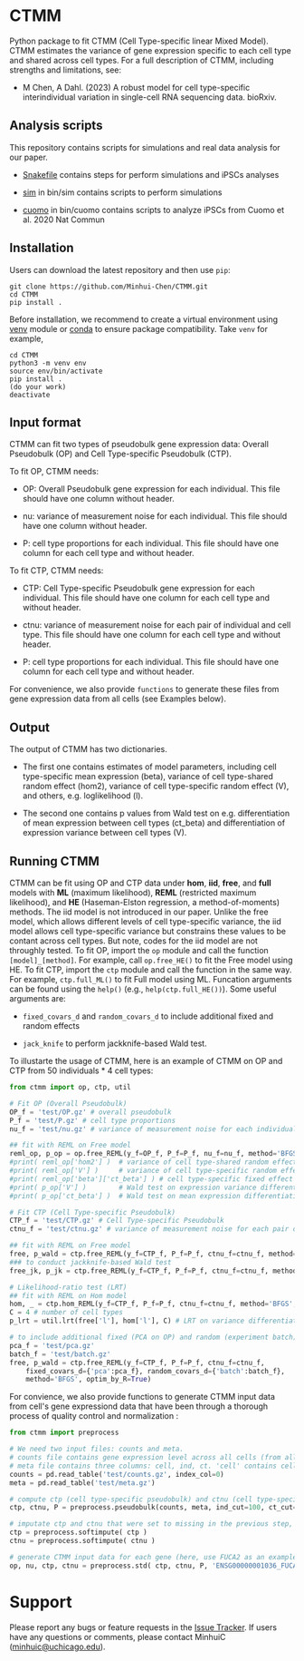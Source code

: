 # CTMM
Python package to fit CTMM (Cell Type-specific linear Mixed Model). CTMM estimates the variance of gene expression specific to each cell type and shared across cell types. For a full description of CTMM, including strengths and limitations, see:
  
* M Chen, A Dahl. (2023) A robust model for cell type-specific interindividual variation in single-cell RNA sequencing data. bioRxiv.

## Analysis scripts
This repository contains scripts for simulations and real data analysis for our paper.

* [Snakefile](Snakefile) contains steps for perform simulations and iPSCs analyses

* [sim](bin/sim) in bin/sim contains scripts to perform simulations

* [cuomo](bin/cuomo) in bin/cuomo contains scripts to analyze iPSCs from Cuomo et al. 2020 Nat Commun

## Installation
Users can download the latest repository and then use ``pip``:

    git clone https://github.com/Minhui-Chen/CTMM.git
    cd CTMM
    pip install .

Before installation, we recommend to create a virtual environment using [venv](https://packaging.python.org/en/latest/guides/installing-using-pip-and-virtual-environments/) module or [conda](https://docs.conda.io/en/latest/) to ensure package compatibility. Take ``venv`` for example, 

    cd CTMM
    python3 -m venv env
    source env/bin/activate
    pip install .
    (do your work)
    deactivate

## Input format
CTMM can fit two types of pseudobulk gene expression data: Overall Pseudobulk (OP) and Cell Type-specific Pseudobulk (CTP).

To fit OP, CTMM needs:

* OP: Overall Pseudobulk gene expression for each individual. This file should have one column without header. 

* nu: variance of measurement noise for each individual. This file should have one column without header. 

* P: cell type proportions for each individual. This file should have one column for each cell type and without header.

To fit CTP, CTMM needs:

* CTP: Cell Type-specific Pseudobulk gene expression for each individual. This file should have one column for each cell type and without header. 

* ctnu: variance of measurement noise for each pair of individual and cell type. This file should have one column for each cell type and without header.

* P: cell type proportions for each individual. This file should have one column for each cell type and without header.

For convenience, we also provide ``functions`` to generate these files from gene expression data from all cells (see Examples below). 

## Output
The output of CTMM has two dictionaries.

* The first one contains estimates of model parameters, including cell type-specific mean expression (beta), variance of cell type-shared random effect (hom2), variance of cell type-specific random effect (V), and others, e.g. loglikelihood (l).

* The second one contains p values from Wald test on e.g. differentiation of mean expression between cell types (ct_beta) and differentiation of expression variance between cell types (V). 

## Running CTMM

CTMM can be fit using OP and CTP data under **hom**, **iid**, **free**, and **full** models with **ML** (maximum likelihood), **REML** (restricted maximum likelihood), and **HE** (Haseman-Elston regression, a method-of-moments) methods.
The iid model is not introduced in our paper. Unlike the free model, which allows different levels of cell type-specific variance, the iid model allows cell type-specific variance but constrains these values to be contant across cell types. But note, codes for the iid model are not throughly tested. 
To fit OP, import the ``op`` module and call the function ``[model]_[method]``. For example, call ``op.free_HE()`` to fit the Free model using HE. 
To fit CTP, import the ``ctp`` module and call the function in the same way. For example, ``ctp.full_ML()`` to fit Full model using ML. 
Funcation arguments can be found using the ``help()`` (e.g., ``help(ctp.full_HE())``). Some useful arguments are:

* ``fixed_covars_d``  and ``random_covars_d`` to include additional fixed and random effects

* ``jack_knife`` to perform jackknife-based Wald test.

To illustarte the usage of CTMM, here is an example of CTMM on OP and CTP from 50 individuals * 4 cell types:
```python
from ctmm import op, ctp, util

# Fit OP (Overall Pseudobulk)
OP_f = 'test/OP.gz' # overall pseudobulk
P_f = 'test/P.gz' # cell type proportions
nu_f = 'test/nu.gz' # variance of measurement noise for each individual

## fit with REML on Free model
reml_op, p_op = op.free_REML(y_f=OP_f, P_f=P_f, nu_f=nu_f, method='BFGS', optim_by_R=True) # use BFGS in R optim function for optimization
#print( reml_op['hom2'] )  # variance of cell type-shared random effect (\sigma_\alpha^2)
#print( reml_op['V'] )     # variance of cell type-specific random effect 
#print( reml_op['beta']['ct_beta'] ) # cell type-specific fixed effect i.e. mean expression
#print( p_op['V'] )        # Wald test on expression variance differentiation between cell types (V_1 =V_2 = 0)
#print( p_op['ct_beta'] )  # Wald test on mean expression differentiation between cell types (beta_1 = beta_2)

# Fit CTP (Cell Type-specific Pseudobulk)
CTP_f = 'test/CTP.gz' # Cell Type-specific Pseudobulk
ctnu_f = 'test/ctnu.gz' # variance of measurement noise for each pair of individual and cell type

## fit with REML on Free model
free, p_wald = ctp.free_REML(y_f=CTP_f, P_f=P_f, ctnu_f=ctnu_f, method='BFGS', optim_by_R=True) 
### to conduct jackknife-based Wald test 
free_jk, p_jk = ctp.free_REML(y_f=CTP_f, P_f=P_f, ctnu_f=ctnu_f, method='BFGS', optim_by_R=True, jack_knife=True)

# Likelihood-ratio test (LRT)
## fit with REML on Hom model
hom, _ = ctp.hom_REML(y_f=CTP_f, P_f=P_f, ctnu_f=ctnu_f, method='BFGS', optim_by_R=True)
C = 4 # number of cell types
p_lrt = util.lrt(free['l'], hom['l'], C) # LRT on variance differentiation (V=0) # free['l'], hom['l']: loglikelihood

# to include additional fixed (PCA on OP) and random (experiment batch) effects
pca_f = 'test/pca.gz'
batch_f = 'test/batch.gz'
free, p_wald = ctp.free_REML(y_f=CTP_f, P_f=P_f, ctnu_f=ctnu_f, 
    fixed_covars_d={'pca':pca_f}, random_covars_d={'batch':batch_f}, 
    method='BFGS', optim_by_R=True)
```

For convience, we also provide functions to generate CTMM input data from cell's gene expressiond data that have been through a thorough process of quality control and normalization :

```python
from ctmm import preprocess

# We need two input files: counts and meta.
# counts file contains gene expression level across all cells (from all cell types and individuals). Each row corresponds to a single genes and each column corresponds to a single cell. Use gene names as dataframe row INDEX and cell IDs as dataframe COLUMNS label.
# meta file contains three columns: cell, ind, ct. 'cell' contains cell IDs, corresponding to column labels in counts. 'ind' contains individual IDs. 'ct' contains cell type, indicating the assignment of cells to cell types.
counts = pd.read_table('test/counts.gz', index_col=0)
meta = pd.read_table('test/meta.gz')

# compute ctp (cell type-specific pseudobulk) and ctnu (cell type-specific noise variance) and P (cell type proportions)
ctp, ctnu, P = preprocess.pseudobulk(counts, meta, ind_cut=100, ct_cut=10) # remove individuals with <= 100 cells, set ctp and ctnu to missing for individual-cell type pairs with <=10 cells 

# imputate ctp and ctnu that were set to missing in the previous step, using the program softImpute
ctp = preprocess.softimpute( ctp )
ctnu = preprocess.softimpute( ctnu )

# generate CTMM input data for each gene (here, use FUCA2 as an example).
op, nu, ctp, ctnu = preprocess.std( ctp, ctnu, P, 'ENSG00000001036_FUCA2' )
```
 
# Support

Please report any bugs or feature requests in the [Issue Tracker](https://github.com/Minhui-Chen/CTMM/issues). 
If users have any questions or comments, please contact MinhuiC (minhuic@uchicago.edu).
